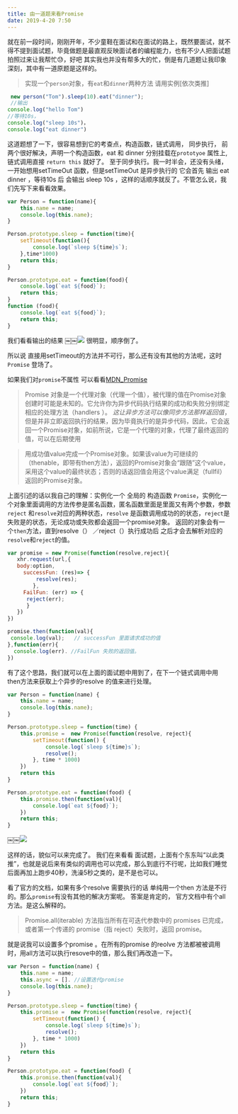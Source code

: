 ```yaml
---
title: 由一道题来看Promise
date: 2019-4-20 7:50
---
```


就在前一段时间，刚刚开年，不少童鞋在面试和在面试的路上，既然要面试，就不得不提到面试题，毕竟做题是最直观反映面试者的编程能力，也有不少人把面试题拍照过来让我帮忙😓，好吧 其实我也并没有帮多大的忙，倒是有几道题让我印象深刻，其中有一道原题是这样的。

<!-- more -->

> 实现一个`person`对象，有`eat`和`dinner`两种方法
> 请用实例[依次类推]

```javascript
 new person("Tom").sleep(10).eat("dinner");
 //输出
console.log("hello Tom")
//等待10s，
console.log("sleep 10s")，
console.log("eat dinner")
```

这道题想了一下，很容易想到它的考查点，构造函数，链式调用， 同步执行，
前两个很好解决，声明一个构造函数，eat 和 dinner 分别挂载在`prototyoe` 属性上,链式调用直接 `return this` 就好了。 至于同步执行。我一时半会，还没有头绪，一开始想用setTimeOut 函数，但是setTimeOut 是异步执行的 它会首先 输出 eat dinner ，等待10s 后 会输出 sleep 10s ，这样的话顺序就反了。不管怎么说，我们先写下来看看效果。

```javascript
var Person = function(name){
	this.name = name;
	console.log(this.name);
}

Person.prototype.sleep = function(time){
	setTimeout(function(){
		console.log(`sleep ${time}s`);
	},time*1000)
	return this;
}

Person.prototype.eat = function(food){
	console.log(`eat ${food}`);
	return this;
}
function (food){
	console.log(`eat ${food}`);
	return this;
}
```

我们看看输出的结果
￼￼![](http://7xo4z9.com1.z0.glb.clouddn.com/screenshot.png)
 很明显，顺序倒了。

所以说 直接用setTimeout的方法并不可行，那么还有没有其他的方法呢，这时`Promise` 登场了。

如果我们对`promise`不属性 可以看看[MDN_Promise](https://developer.mozilla.org/zh-CN/docs/Web/JavaScript/Reference/Global_Objects/Promise)
> Promise 对象是一个代理对象（代理一个值），被代理的值在Promise对象创建时可能是未知的。它允许你为异步代码执行结果的成功和失败分别绑定相应的处理方法（handlers ）。 *这让异步方法可以像同步方法那样返回值*，但是并非立即返回执行的结果，因为毕竟执行的是异步代码，因此，它会返回一个Promise对象，如前所说，它是一个代理的对象，代理了最终返回的值，可以在后期使用

> 用成功值value完成一个Promise对象。如果该value为可继续的（thenable，即带有then方法），返回的Promise对象会“跟随”这个value，采用这个value的最终状态；否则的话返回值会用这个value满足（fullfil）返回的Promise对象。

上面引述的话以我自己的理解：实例化一个 全局的 构造函数 `Promise`，实例化一个对象里面调用的方法传参是匿名函数，匿名函数里面是里面又有两个参数，参数`reject` 和`resolve`对应的两种状态，`resolve` 是函数调用成功的的状态，`reject`是失败是的状态，无论成功或失败都会返回一个promise对象。 返回的对象会有一个`then`方法，直到resolve（） ／reject（）执行成功后 之后才会去解析对应的`resolve`和`reject`的值。

```javascript
var promise = new Promise(function(resolve,reject){
   xhr.request(url,{
   body:option,
	 successFun: (res)=> {
		 resolve(res);
		},
	 FailFun: (err) => {
      reject(err);
      }
   })
})

promise.then(function(val){
 console.log(val);   // successFun 里面请求成功的值
},function(err){
  console.log(err). //FailFun 失败的返回值。
})
```


有了这个思路，我们就可以在上面的面试题中用到了，在下一个链式调用中用then方法来获取上个异步的resolve 的值来进行处理。


```javascript
var Person = function(name) {
	this.name = name;
	console.log(this.name);
}

Person.prototype.sleep = function(time) {
	this.promise =  new Promise(function(resolve, reject){
		setTimeout(function() {
			console.log(`sleep ${time}s`);
			resolve();
		}, time * 1000)
	})
	return this
}

Person.prototype.eat = function(food) {
	this.promise.then(function(val){
		console.log(`eat ${food}`);
	})	
	return this;
}

```	

￼￼![](http://7xo4z9.com1.z0.glb.clouddn.com/90BABCEF-629B-417E-B101-35D33E8EE2C1.png)

这样的话，貌似可以来完成了。 我们在来看看 面试题，上面有个东东叫“以此类推”，也就是说后来有类似的调用也可以完成，那么到底行不行呢，比如我们睡觉后面再加上跑步40秒，洗澡5秒之类的，是不是也可以。

看了官方的文档，如果有多个resolve 需要执行的话 单纯用一个then 方法是不行的。那么`promise`有没有其他的解决方案呢。
答案是肯定的， 官方文档中有个all 方法。是这么解释的。

> Promise.all(iterable) 方法指当所有在可迭代参数中的 promises 已完成，或者第一个传递的 promise（指 reject）失败时，返回 promise。

就是说我可以设置多个promise 。在所有的promise 的reolve 方法都被被调用时，用all方法可以执行resove中的值，那么我们再改造一下。
```javascript
var Person = function(name) {
	this.name = name;
	this.async = []. //设置迭代promise
	console.log(this.name);
}

Person.prototype.sleep = function(time) {
	this.promise =  new Promise(function(resolve, reject){
		setTimeout(function() {
			console.log(`sleep ${time}s`);
			resolve();
		}, time * 1000)
	})
	return this
}

Person.prototype.eat = function(food) {
	this.promise.then(function(val){
		console.log(`eat ${food}`);
	})	
	return this;
}
```